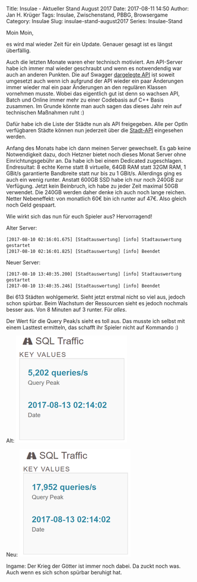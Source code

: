 Title: Insulae - Aktueller Stand August 2017
Date: 2017-08-11 14:50
Author: Jan H. Krüger
Tags: Insulae, Zwischenstand, PBBG, Browsergame
Category: Insulae
Slug: insulae-stand-august2017
Series: Insulae-Stand

Moin Moin,

es wird mal wieder Zeit für ein Update. Genauer gesagt ist es längst überfällig.

Auch die letzten Monate waren eher technisch motiviert. Am API-Server habe ich immer mal wieder geschraubt und wenn es notwendendig war auch an anderen Punkten. Die auf Swagger [dargelegte API][1] ist soweit umgesetzt auch wenn ich aufgrund der API wieder ein paar Änderungen immer wieder mal ein paar Änderungen an den regulären Klassen vornehmen musste. Wobei das eigentlich gut ist denn so wachsen API, Batch und Online immer mehr zu einer Codebasis auf C++ Basis zusammen. 
Im Grunde könnte man auch sagen das dieses Jahr rein auf technischen Maßnahmen ruht :)

Dafür habe ich die Liste der Städte nun als API freigegeben. Alle per OptIn verfügbaren Städte können nun jederzeit über die [Stadt-API][2] eingesehen werden.

Anfang des Monats habe ich dann meinen Server gewechselt. Es gab keine Notwendigkeit dazu, doch Hetzner bietet noch dieses Monat Server ohne Einrichtungsgebühr an. Da habe ich bei einem Dedicated zugeschlagen. Endresultat: 8 echte Kerne statt 8 virtuelle, 64GB RAM statt 32GM RAM, 1 GBit/s garantierte Bandbreite statt nur bis zu 1 GBit/s. Allerdings ging es auch ein wenig runter. Anstatt 600GB SSD habe ich nur noch 240GB zur Verfügung. Jetzt kein Beinbruch, ich habe zu jeder Zeit maximal 50GB verwendet. Die 240GB werden daher denke ich auch noch lange reichen.
Netter Nebeneffekt: von monatlich 60€ bin ich runter auf 47€. Also gleich noch Geld gespaart.

Wie wirkt sich das nun für euch Spieler aus? Hervorragend!


Alter Server:
```
[2017-08-10 02:16:01.675] [Stadtauswertung] [info] Stadtauswertung gestartet
[2017-08-10 02:16:01.825] [Stadtauswertung] [info] Beendet
```

Neuer Server:
```
[2017-08-10 13:40:35.200] [Stadtauswertung] [info] Stadtauswertung gestartet
[2017-08-10 13:40:35.246] [Stadtauswertung] [info] Beendet
```

Bei 613 Städten wohlgemerkt. Sieht jetzt erstmal nicht so viel aus, jedoch schon spürbar.
Beim Wachstum der Ressourcen sieht es jedoch nochmals besser aus. Von 8 Minuten auf 3 runter. Für *alles*.

Der Wert für die Query Peak/s sieht es toll aus. Das musste ich selbst mit einem Lasttest ermitteln, das schafft ihr Spieler nicht auf Kommando :)

Alt:
![Insulae_August2017_](images/InsulaeQueryPeakAlt.png)

Neu:
![Insulae_Welt_007](images/InsulaeQueryPeakNeu.png)



Ingame: Der Krieg der Götter ist immer noch dabei. Da zuckt noch was. Auch wenn es sich schon spürbar beruhigt hat.

[1]: https://app.swaggerhub.com/apis/janhkrueger/InsulaeAPI/1
[2]: https://api.insulae.janhkrueger.de/town
